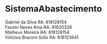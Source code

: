 # SistemaAbastecimento
Gabriel da Silva RA: 818128154 <br>
Fausto Neves Kina RA: 81820328 <br>
Matheus Moreira RA: 818128154 <br>
Vinicius Braconi Solis RA: 818123641
